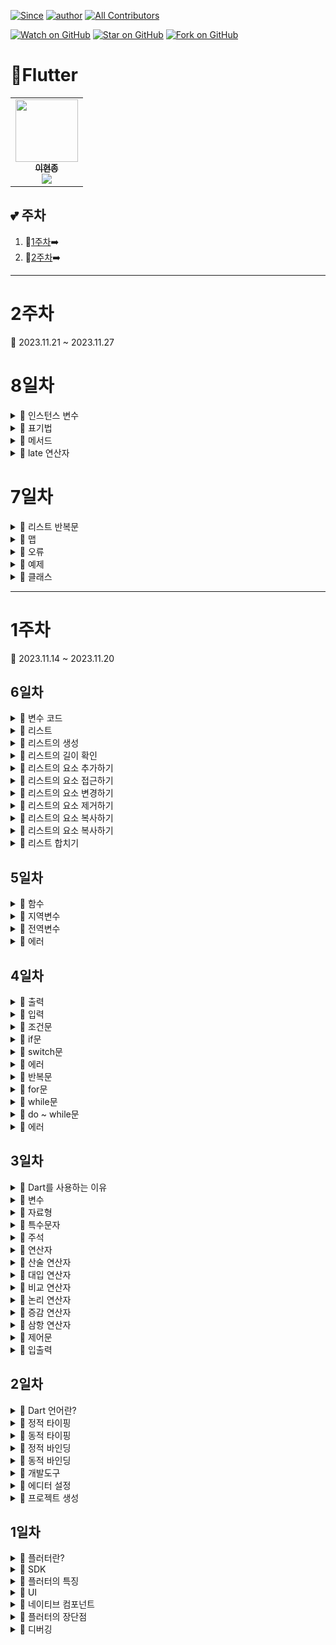 [![Since](https://img.shields.io/badge/since-2023.11.13-333333.svg?style=flat-square)](https://github.com/Brem0827/23-Flutter)
[![author](https://img.shields.io/badge/author-Brem0827-0066FF.svg?style=flat-square)](https://github.com/Brem0827/23-Flutter)
[![All Contributors](https://img.shields.io/badge/all_contributors-2-orange.svg?style=flat-square)](#23-Flutter)

[![Watch on GitHub](https://img.shields.io/github/watchers/Brem0827/23-Flutter.svg?style=social)](https://github.com/Brem0827/23-Flutter/watchers)
[![Star on GitHub](https://img.shields.io/github/stars/Brem0827/23-Flutter.svg?style=social)](https://github.com/Brem0827/23-Flutter/stargazers)
[![Fork on GitHub](https://img.shields.io/github/forks/Brem0827/23-Flutter.svg?style=social)](https://github.com/Brem0827/23-Flutter/network/members)

# 🏃Flutter

<table align="center">
    <tr>
        <td align="center">
	    <a href="https://github.com/Brem0827">
	    	<img src="https://avatars.githubusercontent.com/u/62270266?v=4?s=100" width="100px;" alt=""/>
				<br/>
					<sub>
					<b>이현종</b>
				<br/>
	    	<img src="https://us-central1-progress-markdown.cloudfunctions.net/progress/100"/>
	        </sub>
	    </a>
	</td>
    </tr>
</table>

💕 주차
---

1. 💭[1주차](#1주차)➡️
1. 💭[2주차](#2주차)➡️

---
# 2주차

🔋 2023.11.21 ~ 2023.11.27

# 8일차

<details><summary>💬 인스턴스 변수 </summary>

- 인스턴스 변수는 클래스의 멤버변수로써, 클래스의 각 인스턴스마다 개별적인 값을 가지는 변수입니다.

- 각각의 객체가 서로 다른 값을 가질수 있으며, 해당 클래스의 모든 메서드에서 사용할 수 있습니다.

- 클래스의 내부에서 선언되며, 주로 객체의 상태를 나타내는 속성을 저장합니다.

- 객체가 생성되면 인스턴스 변수는 해당 객체에 할당되고, 객체의 수명 동안 유지됩니다.

## 접근 제어자

- 인스턴스 변수에 대한 접근 권한을 설정합니다.

- 일반적으로 public, protected, private 또는 기본 접근 제어자를 사용합니다.

- 이를 통하여 변수의 가시성과 접근 범위를 조절할 수 있습니다.

## 데이터 타입

- 인스턴스 변수의 데이터 타입을 지정합니다.

- 변수가 저장할 수 있는 값의 유형을 나타냅니다.

## 변수명

- 인스턴스 변수의 이름을 지정합니다.

- 관례상 소문자로 시작하고, 카멜 표기법을 따릅니다.

</details>

<details><summary>💬 표기법 </summary>

- 프로그래밍에서 변수, 상수, 클래스 등의 이름을 작성하는데 사용되는 규칙이나 패턴을 의미합니다.

- 표기법은 코드의 가독성과 일관성을 유지하며, 개발자들 사이에서의 코드 이해와 협업을 용이하게 합니다.

## 카멜 표기법

- 카멜 표기법은 각 단어의 첫 글자를 대문자로 작성하고, 단어들을 연결할 때 첫 번째 단어는 소문자로 작성합니다.

## 파스칼 표기법

- 각 단어의 첫 글자를 대문자로 작성하고, 단어들을 연결할 때 모든 단어의 첫 글자를 대문자로 작성합니다.

## 스네이크 표기법 

- 단어들을 모두 소문자로 작성하고, 단어들을 밑줄로 연결합니다.

## 케밥 표기법

- 단어들을 모두 소문자로 작성하고, 단어들을 하이픈으로 연결합니다.

```dart

class Car {
	String bread;
	int price;
}

```

- 인스턴스 변수는 객체마다 독립적인 값을 가질 수 없습니다.

- 인스턴스 변수는 클래스의 모든 메서드에서 사용할 수 있습니다.

- 인스턴스 변수는 객체 생성시에 메모리에 할당되며, 객체의 수명 동안 유지됩니다.

- 인스턴스 변수는 객체의 상태를 나타내고 객체 간에 데이터를 공유할 수 있습니다.

</details>

<details><summary>💬 메서드 </summary>

- 객체의 행동을 나타내는 함수입니다.

- 클래스의 객체에 의해 호출되어 실행됩니다.

- 클래스는 메서드를 사용하여 특정 동작을 정의하고, 해당 동작을 여러 번 호출할 수 있습니다.

- 메서드는 클래스의 기능과 동작을 구현하는데 사용됩니다.

- 메서드는 클래스의 내부에서 작성되며, 다른 함수와 마찬가지로 이름, 매개변수, 반환 값 등을 가질수 있습니다.

- 객체가 가지고 있는 데이터를 변경하거나, 객체의 상태를 변경하는 등의 작업을 수행 할 수 있습니다.

- 메서드는 객체지향 프로그래밍에서 매우 중요한 개념 중 하나이며, 객체가 가지는 동작을 구현할 수 있도록 합니다.

- 메서드는 클래스 외부에서 호출됩니다. 이를 위해서 메서드는 클래스의 인스턴스를 통해 호출됩니다.

- 메서드는 다른 메서드를 호출할 수도 있습니다. 이를 통하여 복잡한 작업을 수행하는 메서드를 구현할 수 있습니다.

- 메서드는 인스턴스 변수를 조작할 수 있습니다.

```dart

class Calculator{
	int add(int a, int b) {
		return a + b;
	}

	void printMessage(String message) {
		print(message);
	}
}

void main() {
	Calculator calculator = Calculator();
	int result = calculator.add(5, 3);
	print('결과: $result');
	calculator.printMessage('메서드 예제입니다.');
}

```

</details>

<details><summary>💬 late 연산자 </summary>

- late 연산자는 Dart 언어에서 변수를 선언할 때 사용되며, 변수의 초기화를 나중으로 미루고자 할 때 사용됩니다.

- 변수를 선언할 때 반드시 초기 값을 할당하지 않아도 되고, 변수를 사용하기 전에 초기화 할 수 있습니다.

</details>

# 7일차

<details><summary>💬 리스트 반복문 </summary>

- Dart에서는 다양한 반복문을 활용하여 리스트의 요소를 순회하고 처리할 수 있습니다.

- 주 반복문으로는 for-in 루프와 forEach() 메서드가 있습니다.

## 1차원 리스트 반복문

* for-in 루프

```dart

List<String> fruits = ['apple','banana','cherry'];

for(String fruit in fruits) {
	print(fruit);
}

```

* forEach()

```dart

List<String> fruits = ['apple','banana','cherry'];

fruits.forEach((fruits) {
	print(fruit);
});

```

## 2차원 리스트

- 2차원 리스트는 리스트 안에 또 다른 리스트를 요소로 갖는 리스트입니다.

- 각각의 내부 리스트는 행 이라고 생각할 수 있고, 전체 리스트는 행들을 모아놓은 표나 행렬 형태로 이해할 수 있습니다.

- 행과 열의 개념을 가진 데이터를 표현하고 처리할 수 있습니다.

```dart

List<List<int>> twoDimensionalList = [
	[1,2,3],
	[4,5,6]
];

```

## 다차원 리스트

- 2차원 이상의 차원을 가지는 리스트를 말합니다.

- 2차원 리스트는 행과 열로 이루어져 있지만, 다차원 리스트는 그 이상의 차원을 가질 수 있습니다.

- 다차원 리스트는 각 차원마다 해당하는 인덱스를 사용하여 요소에 접근할 수 있습니다.

</details>

<details><summary>💬 맵 </summary>

- Dart에서 맵은 키-값 쌍으로 이루어진 컬렉션 데이터 타입입니다.

- 각 키는 고유한 값으로 설정되어 있으며, 키와 연결된 값을 얻거나 설정할 수 있습니다.

```dart

Map<String, int> map1 = {'apple':1, 'banana':2, 'orange':3 };
Map<String, int> map2 = {};
Map<String, int> map3 = new Map();

```

```dart

var fruits = {'apple': {'color' : 'red', 'piece' : 1000}, 'banana' : {'color' : 'yellow', 'piece' : 500} };
print(fruits['apple', 'color']);
print(fruits['banana', 'price']);

```

</details>

<details><summary>💬 오류 </summary>

- 변수 미선언 에러 : 코드에서 salesRecords와 inventory 리스트가 초기화 되기 전에 사용되는 경우 변수 미선언 오류가 발생할 수 있습니다.

- 타입 불일치 에러 : selfFruit 함수와 매개변수 quantity는 정수타입으로 선언되었지만, 문자열이나 다른 타입의 값이 전달될 경우 타입 불일치 오류가 발생할 수 있습니다.

- null 안전성 에러 : 코드에서 salesRecords 리스트를 초기화 할 떄 빈 리스트로 선언하였기 때문에 null 체크를 하지 않아도 됩니다.

- checkinventory 함수에서 inventory 리스트가 null인지 확인 하지 않고 사용할 경우 null 참조 오류가 발생할 수도 있습니다.

- 인덱스 범위 초과 에러 : checkinventory 함수에서 inventory 리스트의 인덱스 범위를 초과하여 접근하는 경우 인덱스 범위 초과 오류가 발생합니다.

</details>

<details><summary>💬 예제 </summary>

- 조건문

```dart

int A = 10;
int B = 20;
int C = 30;

if ( A < B && A < C ) {
	print('A가 가장 작다.');
} else {
	print('A가 가장 작지 않다.');
}

if ( A < B ) {
	if(A < C) {
	print('A가 가장 작다.');
  }
	print('A가 가장 작지 않다.');
}

if ( A >= B ) {
	print('A가 B보다 크거나 같다.');
} else if ( A >= C ) {
	print('A가 C보다 크거나 같다.');
} else {
	print('A가 가장 작다.');
}

```

- 반복문

```dart

for( int i = 1 ; i <= 5 ; i++ ) {
	for( int j = 1 ; j <= i ; j++ ) {
		stdout.write('*');
	} 
	stdout.write(' ');
}

for( int i = 1 ; i <= 5 ; i++ ) {
	for( int j = 1 ; j <= i ; j++ ) {
		stdout.write('');
	} 
	for( int k = 1 ; k <= i ; j++ ) {
		stdout.write('*');
	} 
	stdout.write(' ');
}

for( int i = 5 ; i >= 1 ; i-- ) {
	for( int j = 1 ; j <= i ; j++ ) {
		stdout.write('*');
	} 
	stdout.write(' ');
}

for( int i = 5 ; i >= 1 ; i-- ) {
	for( int j = 5 ; j > 1 ; j-- ) {
		stdout.write('');
	} 
	for( int k = 1 ; k <= i ; j++ ) {
		stdout.write('*');
	} 
	stdout.write(' ');
}

for( int i = 1 ; i <= 9 ; i++ ) {
	if( i <= 5 ) {
		for( int j = 5 ; j > i ; j-- ) {
			stdout.write(' ');
		}
		for( int k = 1 ; k <= 2 * i ; k++ ) {
			stdout.write('*');
		}
		stdout.write('\n');
	} else {
		for( int j = 1 ; j <= i - 5 ; j++ ) {
			stdout.write(' ');
		}
		for( int k = 1 ; k <= 20 - 2 * i ; k++ ) {
			stdout.write('*');
		}
		stdout.write('\n');
	}
}

```

- switch 문

```dart

String sports = 'soccer';

switch (sports) {
	case 'soccer' :
		print('축구입니다.');
		break;
	case 'basketball' :
		print('농구입니다.');
		break;
	case 'baseball' :
		print('야구입니다.');
		break;
	case 'tennis' :
		print('테니스입니다.');
		break;
	default :
		print('기타 스포츠입니다.');
		break;
}

```

- 리스트

```dart

void main() {
	List<int> numbers = [10, 20, 30, 40, 50];
	int target = 30;
	bool found = false;
	int index;

	for ( int i = 0 ; i < numbers.length ; i++ ) {
		if ( numbers[i] == target ) {
			found = true;
			index = i;
			break;
		}
	}

	if(found) {
		print('원하는 값 $target은 리스트에 있습니다. 인덱스 : $index');
	} else {
		print('원하는 값 $target은 리스트에 없습니다.');
	}
}

```

</details>

<details><summary>💬 클래스 </summary>

- 클래스와 객체는 객체 지향 프로그래밍에서 핵심 개념 중 하나입니다.

- Dart에서 클래스는 객체를 만들기 위한 설계도 역할을 합니다.

- 객체는 클래스를 바탕으로 만들어진 것 입니다.

- 클래스는 속성과 메서드로 구성됩니다.

- 속성을 클래스의 상태를 나타내고, 메서드는 클래스가 수행할 수 있는 동작을 정의합니다.

- 클래스 선언은 class 키워드로 시작하며, 클래스명을 지정합니다.

- 중괄호 내에는 클래스의 속성, 생성자, 메서드 등을 선언합니다.

- 클래스 속성에는 대개 해당 클래스가 가지는 데이터를 저장하기 위한 변수들이 선언됩니다.

- 생성자는 객체를 초기화 하기 위해 사용되며, 클래스의 인스턴스를 만들기 위해 호출됩니다.

- 메서드는 클래스 안에서 정의된 함수로, 클래스가 가지는 동작을 수행 합니다.

```dart

class Person {
	String name = "kim";
	int age = 20;


	Person(String name, int age) {
		this.name = name;
		this.age = age;
	}

	void sayHello() {
		print("Hello, my name is $name and I'm $age years old");
	}
}

void main() {
	Person person = new Person("John", 18);
	person.sayHello();
}

```

</details>



---
# 1주차

🔋 2023.11.14 ~ 2023.11.20

## 6일차

<details><summary>💬 변수 코드 </summary>

```dart

import 'dart:io';

int selectedTable = 0;

void printMultiplicationTable(int start, int value) {
	for( var i = start ; i <= selectedTable ; i += value) {
		print('=== $i 단 ===');
		for( var j = 1 ; j <= 9 ; j++ ) {
			var result = i * j;
			print('$i x $j = $result');
		}
		print('----------------------');
	}
}

void printOptions() {
	print('1. 홀수단 출력');
	print('2. 짝수단 출력');
	print('3. 입력한 단까지 출력');
	print('4. 종료');
	print('원하는 작업 번호를 입력 하세요 : ');
}

void handleUserInput(int input) {
	if(input == 1) {
		selectedTable = 9;
		printMultiplicationTable(3,2);
	} else if(input == 2) {
		selectedTable = 8;
		printMultiplicationTable(2,2);
	}
	else if(input == 3) {
		print('출력할 단을 입력하세요 : ');
		selectedTable = int.parse(stdin.readLineSync()!);
		printMultiplicationTable(2,1);
	} else if(input == 4) {
		print('프로그램을 종료합니다.');
		exit(0);
	} else {
		print('잘못된 입력입니다. 다시 입력해 주세요');
	}
}

void main() {
	while(true) {
		printOptions();
		var input = int.parse(stdin.readLineSync()!);
		handleUserInput(input);
		print(' ');
	}
}

```

</details>

<details><summary>💬 리스트 </summary>

- Dart에서 가장 일반적으로 사용되는 데이터 구조 중 하나이자, 여러 개의 항목을 순서대로 저장하는 컬렉션입니다.

- 각 항목은 인덱스를 통해 접근할 수 있습니다.

- 동적으로 크기가 조정될 수 있으며, 같은 리스트에 서로 다른 데이터 유형의 항목을 포함할 수 있습니다.

</details>

<details><summary>💬 리스트의 생성 </summary>

- 리스트는 대괄호를 사용하여 생성하며, 각 항목은 쉼표로 구분합니다.

- 리스트의 각 항목은 값을 나타내며, 인덱스를 통해 개별 항목에 접근할 수 있습니다.

```dart

List<int> numbers = [1,2,3,4,5];
List<String> fruits = ['apple','banana','orange'];
List<dynamic> mixed = [1,'two',true];

```

</details>

<details><summary>💬 리스트의 길이 확인 </summary>

```dart

List<int> numbers = [1,2,3,4,5];
int length = numbers.length;
print(length);

```

</details>

<details><summary>💬 리스트의 요소 추가하기 </summary>

```dart

List<int> numbers = [1,2,3,4,5];
numbers.add(6);
numbers.add(7);

print(numbers);

```

</details>

<details><summary>💬 리스트의 요소 접근하기 </summary>

- Dart에서 리스트의 요소에 접근하는 방법은 인덱스를 사용하는 것 입니다.

- 리스트의 각 요소는 0 부터 시작하는 인덱스를 가지고 있으며, 해당 인덱스를 사용하여 요소에 접근할 수 있습니다.

```dart

List<int> numbers = [1,2,3,4,5];

int firstNumber = numbers[0];
print(firstNumber);

int thirdNumber = numbers[2];
print(thirdNumber);

```

</details>

<details><summary>💬 리스트의 요소 변경하기 </summary>

- Dart에서 리스트의 특정 위치에 있는 요소를 수정하려면 인덱스를 사용하여 접근하고 값을 할당하면 됩니다.

```dart

List<int> numbers = [1,2,3,4,5];

numbers[1] = 8;
print(numbers);

```

</details>

<details><summary>💬 리스트의 요소 제거하기 </summary>

- Dart에서 리스트의 특정 위치에 있는 요소를 제거하려면 remove() 메서드나 removeAt() 메서드를 사용할 수 있습니다.

```dart

List<int> numbers = [1,2,3,4,5];

numbers.remove(1);
numbers.removeAt(2);
print(numbers);

```

</details>

<details><summary>💬 리스트의 요소 복사하기 </summary>

- Dart에서 리스트를 복사하려면 List.from() 생성자를 사용하거나 toList() 메서드를 사용할 수 있습니다.

```dart

List<int> numbers = [1,2,3,4,5];
List<int> copiedNumbers = List.from(numbers);

List<int> numbers = [1,2,3,4,5];
List<int> copiedNumbers2 = List.toList();

```

</details>

<details><summary>💬 리스트의 요소 복사하기 </summary>

- Dart에서 리스트를 복사하려면 List.from() 생성자를 사용하거나 toList() 메서드를 사용할 수 있습니다.

```dart

List<int> numbers = [1,2,3,4,5];
List<int> copiedNumbers = List.from(numbers);

List<int> numbers = [1,2,3,4,5];
List<int> copiedNumbers2 = List.toList();

```

</details>

<details><summary>💬 리스트 합치기 </summary>

- Dart에서 리스트를 합치려면 + 연산자를 사용하거나 addAll() 메서드를 사용할 수 있습니다.

```dart

List<int> numbers = [1,2,3,4,5];
List<int> numbers2 = [6,7,8,9,10];
List<int> combinednumber = numbers + numbers2;

```

</details>

## 5일차 

<details><summary>💬 함수 </summary>

- 입력 값을 받아서 출력 값을 내놓는 일련의 과정을 수행하는 코드 블록을 말합니다.

- 특정한 기능을 수행하는 코드를 함수로 묶어서 필요할 때 마다 호출해서 사용할 수 있습니다.

- 코드의 재 사용성을 높여주고, 코드의 가독성과 유지보수성을 높여줍니다.

</details>

<details><summary>💬 지역변수 </summary>

- 함수나 코드 블록 내에서 선언된 변수로, 해당 함수나 코드 블록 내에서만 사용 가능 합니다.

- 다른 함수나 코드 블록에서는 사용할 수 없습니다.

- 이러한 특징을 변수의 유효범위라고도 합니다.

- 함수나 코드 블록이 종료되면 해당 변수는 소멸되며, 재 사용이 불가능합니다.

- 주로 함수 내에서 사용되며, 함수 내부에서 임시적으로 값을 저장하거나, 특정한 연산을 수행할 때 사용됩니다.

</details>

<details><summary>💬 전역변수 </summary>

- 프로그램 전체에서 접근 가능한 변수로서, 어느곳에서나 값을 읽거나 쓸수있다는 특징을 지니고있습니다.

- 프로그램 내에서 공유되어 사용되며, 프로그램이 종료될 때까지 유지됩니다.

- 함수 외부에서 선언되며, 함수 내부에서는 함수 인자를 포함하여 어떤 곳에서든지 참조할 수있습니다.

- 함수 내부에서 값을 변경하더라도 함수 호출이 종료된 후에도 그 값을 유지합니다.

</details>

<details><summary>💬 에러 </summary>

- 함수 호출 에러 : 존재하지 않는 함수를 호출하거나 함수의 이름을 잘못 입력하는 경우 함수 호출 오류가 발생할 수 있습니다. 함수 이름을 정확하게 입력하고, 호출하는 곳에서 함수의 인자와 반환값을 올바르게 처리해야 합니다.

- 무한 루프 에러 : 반복문이나 재귀 함수에서 탈출 조건을 정확하게 설정하지 않아 무한히 반복되는 루프가 발생할 수 있습니다. 이 경우 프로그램이 정지하지 않고 지속적으로 실행되므로 주의해야 합니다.

</details>

## 4일차 

<details><summary>💬 출력 </summary>

- Dart에서 표준 출력을 하기 위해서는 dart:io 라이브러리의 stdout 객체를 사용합니다.

- stdout.write()메서드를 사용하면 문자열을 출력할 수 있습니다. 

```dart

	stdout.write('Hello, world!');

```

</details>

<details><summary>💬 입력 </summary>

- Dart에서 표준 입력을 받기 위해서는 dart:io 라이브러리의 stdin 객체를 사용합니다.

- stdin.readLineSync() 메서드를 사용하면 사용자로부터 한 줄을 입력 받을수 있습니다.

```dart

	String name = stdin.readLineSync();

```

</details>

<details><summary>💬 조건문 </summary>

- 프로그램의 흐름을 제어하는 데 사용되는 구문입니다.

- 주어진 조건이 참일 경우에만 특정 코드 블록을 실행시키거나, 거짓일 경우에 다른 코드 블록을 실행시키는 등의 제어가 가능합니다.

</details>

<details><summary>💬 if문 </summary>

- 주어진 조건이 참인 경우에만 특정 코드 블록을 실행시키는 구문입니다.

```dart

if (조건식){
	// 조건식이 참일 때 실행할 코드
}

```

</details>

<details><summary>💬 switch문 </summary>

- 조건에 따라 다른 동작을 수행하는 제어문 입니다.

- 일반적으로 switch 문은 특정 변수의 값을 비교하고, 해당 값과 일치하는 경우에 해당하는 코드 블록을 실행합니다.

```dart

switch(변수) {
	case 값1 :
		// 값1과 일치하는 경우 실행할 코드
	break;
	case 값2 :
		// 값2와 일치하는 경우 실행할 코드
	break;
	case 값3 :
		// 값3과 일치하는 경우 실행할 코드
	break;
	default :
		// 모든 case에 해당하지 않는 경우 실행할 코드
	break;
}

```

</details>

<details><summary>💬 에러 </summary>

- 변수 초기화 에러 : selectedTable 변수가 초기화되지 않은 상태에서 사용되는 경우 변수 초기화 오류가 발생할 수 있습니다. selectedTable 변수는 초깃값을 설정 해야합니다.

- 반복문 조건 에러 : 반복문의 조건식을 잘못 작성하는 경우 반복문 조건 오류가 발생할 수 있습니다.

- 출력 형식 에러 : 출력문을 잘못 작성하거나, 변수나 문자열의 형식을 정확하게 지정하지 않는 경우 출력 형식 오류가 발생할 수 있습니다.

- 논리 에러 : 코드의 논리적인 흐름을 잘못 구성하는 경우 논리 에러가 발생할 수 있습니다.

- 기타적인 문법 에러 : 중괄호의 누락, 괄호의 불균형, 오타, 세미콜론의 누락 등과 같은 기본적인 문법 오류가 발생할 수 있습니다.

</details>

<details><summary>💬 반복문 </summary>

- 동일한 작업을 여러번 수행해야 할 때 사용되는 제어문 입니다.

- 일반적으로는 반복문은 조건식과 실행 블록으로 구성되며, 조건식이 참인 동안 실행 블록을 반복해서 실행합니다.

</details>

<details><summary>💬 for문 </summary>

- 지정된 횟수만큼 반복하는데 주로 사용됩니다.

```dart

for(초기화 ; 조건식 ; 증감식) {
	// 반복해서 실행할 코드
}

```

</details>

<details><summary>💬 while문 </summary>

- 조건식이 참인 동안 반복하는 데 주로 사용됩니다.

- 조건식이 거짓이면 반복문을 실행하지

```dart

while(조건식) {
	// 반복해서 실행할 코드
}

```

</details>

<details><summary>💬 do ~ while문 </summary>

- while문과 유사하지만, 반복문의 실행 블록을 먼저 실행한 다음에 조건식을 평가합니다.

- do~while문은 조건식이 거짓이더라도 실행 블록을 적어도 한 번은 실행 합니다.

```dart

do {
	// 반복해서 실행할 코드
}while(조건식);

```

</details>

<details><summary>💬 에러 </summary>

- 구문 오류 : 코드에서 세미콜론을 잘못 사용하거나 누락하는 경우, 구문 오류가 발생합니다.

- 세미콜론은 문장의 끝을 나타내는 구문 기호로 사용되며, 각 문장은 세미콜론으로 종료되어야 합니다.

- 변수 선언 오류 : 코드에서 변수에 잘못된 데이터 타입을 할당하거나 서로 다른 데이터 타입 간의 연산을 시도하는 경우 타입 불일치 오류가 발생

- 사용자 입력 에러 : 사용자가 숫자 대신 문자열을 입력하는 경우 int.tryParse()함수는 null을 반환하므로 number 변수는 null이 됩니다.

- 런타임 에러 : 입력된 문자열이 정수로 파싱될 수 없는 경우 int.tryParse()는 null을 반환합니다.

- 코드에서 null일 경우 -1을 할당했기 때문에 이 경우 에러는 발생하지 않습니다.

</details>

## 3일차

<details><summary>💬 Dart를 사용하는 이유 </summary>

- 클라이언트 측과 서버 측에서 모두 사용할 수 있기 때문에 플랫폼 간 개발이 가능합니다.

- 이러한 특징은 다양한 종류의 애플리케이션을 개발할 수 있는 기반이 됩니다.

- 주요 IDE와 텍스트 에디터에서 지원되며, 그중에서도 VSCode를 사용하면 편리하게 사용할 수 있습니다.

- Dart는 쉽게 배울수 있는 문법을 제공하며, 개발 생산성을 향상시키는 다양한 기능도 제공합니다.

- Dart 언어는 높은 생산성과 안정성을 제공합니다.

- 빠른 실행속도와 개발자 친화적인 기능을 모두 갖추고 있습니다.

- 자바스크립트를 대체할 수 있는 언어로 각광받고 있습니다.

</details>

<details><summary>💬 변수 </summary>

- 컴퓨터가 데이터를 사용하기 위해서 특정 값을 저장해두기위한 공간을 변수라고 합니다.

- 변수는 값을 저장하는 메모리 공간을 말합니다.

</details>

<details><summary>💬 자료형 </summary>

- 숫자형 데이터 타입 : int(정수형), double(실수형)

- 문자형 데이터 타입 : String

</details>

<details><summary>💬 특수문자 </summary>

- "\n" : 문자열 안에서 이 특수문자를 사용하면 새로운 줄로 이동하여 텍스트를 출력합니다.

- "\f" : 문자열 안에서 이 특수문자를 사용하면 수평 탭 간격만큼 공간을 띄웁니다.

- "\\" : 문자열 안에서 역슬래시 자체를 출력하고자 할 때 사용합니다.

- "$" : 문자열 안에서 이 특수문자를 사용하면 변수를 참조하여 변수의 값을 문자열에 포함시킬 수 있습니다.

- "\" : 문자열 안에서 따옴표를 포함하고자 할 때, 반드시 역슬래시 앞에 붙여주어야 합니다.

- 불리언 데이터 타입 : true, false 값으로 가지며, 초기 컴퓨터에서 이진법으로 연산을 하던 것이 현재에 이르러 불리언 타입으로 발전하여 다양하게 사용되고 있습니다.

- 'var' : 컴파일러가 변수의 타입을 추론하여 자동으로 할당 합니다.

</details>

<details><summary>💬 주석 </summary>

- 라인주석 : 라인주석은 `//` 기호를 사용하여 작성되며, 해당 라인에 대한 주석을 표시합니다.

- 주로 코드의 일부를 설명하거나 임시적으로코드를 비활성화하는 용도로 사용됩니다.

- 블록주석 : 블록주석은 `/* */`사이에 작성되며, 여러 줄에 걸친 주석을 표시하는 데 사용됩니다.

- 코드나 함수, 클래스 등에 대한 상세한 설명이나 문서화를 작성하는데 사용됩니다.

</details>

<details><summary>💬 연산자 </summary>

- 연산자는 하나 이상의 값을 가지고 연산을 수행하는 기호나 단어로, 프로그래밍에서 데이터를 처리하거나 비교할 때 사용되며 매우 중요한 역할을 합니다.

</details>

<details><summary>💬 산술 연산자 </summary>

- 숫자형 데이터의 덧셈, 뺄셈, 곱셈, 나눗셈 등 수학적 연산을 수행합니다.

- 덧셈은 + 연산자, 뺄셈은 - 연산자, 곱셈은 * 연산자, 나눗셈은 / 연산자를 사용합니다.

- 나머지는 % 연산자를 사용하여 반환할 수 있습니다.

</details>

<details><summary>💬 대입 연산자 </summary>

- 값을 변수에 할당하는 연산을 수행합니다.

- 연산자가 일반적으로 사용되며, 값을 할당하려는 변수 왼쪽에 위치하고 할당하려는 값을 오른쪽에 위치합니다.

</details>

<details><summary>💬 비교 연산자 </summary>

- 두 개의 값을 비교하고, 두 값이 서로 같은지 큰지 등의 결과를 반환

- 비교 연산자에서 반환되는 값을 데이터 타입에서 배웠던 불리언 타입이라고 할 수 있습니다.

- 동등 비교 연산자(==) : 두 개의 값이 서로 같은지를 비교합니다. 만일 같을경우 true를 반환하고, 다르면 false를 반환합니다.

- 부등 비교 연산자(!=) : 두 개의 값이 서로 다른지를 비교합니다. 만일 다르면 true를 반환하고, 같으면 false를 반환합니다.

- 대소 비교 연산자(<, >, <=, >=) : 두 개의 값을 대소 비교합니다. 작은지, 큰지, 작거나 같은지, 크거나 같은지를 비교하여 결과를 반환합니다.

</details>

<details><summary>💬 논리 연산자 </summary>

- &&(논리 곱) : 양쪽 피연산자가 모두 참일 경우에만 참을 반환합니다.

- ||(논리 합) : 양쪽 피연산자 중 하나 이상이 참일 경우 참을 반환합니다.

- !(논리 부정) : 피연산자가 참이면 거짓을, 거짓이면 참을 반환합니다.

</details>

<details><summary>💬 증감 연산자 </summary>

- 증감 연산자는 변수의 값을 증가시키거나 감소시킬 때 사용합니다.

- 변수를 하나씩 증가시키거나 감소시키는 경우에는 +=1, -=1 대신 ++, --을 사용하는 것이 더 간편하고 가독성이 좋습니다.

- 전위 증가, 감소 연산자는 코드를 실행하기 전에 값을 미리 증가, 감소시키고 코드를 실행합니다.

- 후위 증가, 감소 연산자는 코드를 실행하고 난 뒤에 값을 증가, 감소 시킵니다.

</details>

<details><summary>💬 삼항 연산자 </summary>

- 조건식에 따라서 다른 값을 반환하는 연산자입니다.

- `(조건식) ? 값1 : 값2`

- 조건식은 참 또는 거짓 값을 가지는 표현식이며, 값1은 조건식이 참일 경우 반환할 값이고, 값2는 조건식이 거짓일 경우 반환할 값입니다.

</details>

<details><summary>💬 제어문 </summary>

- 프로그램에서 실행 흐름을 제어하는 구문입니다.

- 주어진 조건에 따라서 다른 코드 블록을 실행하거나 실행을 중지하고 다른 코드로 이동 할 수 있도록 합니다.

- 조건문은 주어진 조건식의 참, 거짓 여부에 따라서 실행할 코드 블럭을 선택합니다.

- 제어문은 프로그램의 실행 흐름을 명확하게 제어할 수 있기 때문에, 프로그래밍에서 매우 중요한 역할을 합니다.

</details>

<details><summary>💬 입출력 </summary>

- 입력은 프로그램이 외부에서 데이터를 받아들이는 것 입니다.

- 출력은 프로그램이 처리한 결과를 외부로 보내는 것을 말합니다.

</details>

## 2일차

<details><summary>💬 Dart 언어란? </summary>

- Dart 언어는 구글이 개발한 객체 지향 프로그래밍 언어입니다.

- 자바스크립트와 같은 앱 프론트엔드 개발에서 사용되는 것이 일반적이지만, 서버 사이드 개발에서도 사용할 수 있습니다.

- Dart는 안정성, 확장성, 성능, 코드 가독성, 개발 생산성 등 다양한 측면에서 우수한 기능을 제공합니다.

- Dart는 C, C++, Java, JavaScript, Python 등 다양한 프로그래밍 언어에서 영감을 받아 탄생했습니다.

- 정적 타이핑과 동적 타이핑 모두 가능하며, 컴파일러를 통해 빠른 실행 속도를 제공합니다.

</details>

<details><summary>💬 정적 타이핑 </summary>

- 변수와 식의 타입을 컴파일 시점에 결정하고, 타입이 고정되어 있는 언어입니다.

- 프로그래머가 변수를 선언할 때 변수의 타입을 명시하거나, 컴파일러가 변수의 타입을 추론하여 결정합니다.

- 변수의 타입이 한번 결정되면 실행 중에 타입이 변경되지 않습니다.

- 컴파일러가 타입 체크를 수행하여 타입 관련 오류를 사전에 찾아내고, 코드의 안정성과 예측 가능성을 높일 수 있습니다.

</details>

<details><summary>💬 동적 타이핑 </summary>

- 실행 이전에 값이 확정되면 정적 바인딩이라고 합니다.

- 컴파일 타임에 호출될 함수가 결정되는 것으로, 함수는 기본적으로 정적 바인딩됩니다.

- 컴파일러는 선언되어있는 자료형을 보고 바인딩을 하기 때문에 실제로 가리키는 객체가 무엇이든 포인터의 자료형을 기반으로 호출의대상을 결정합니다.

- 빌드 중에 이루어집니다.  

</details>

<details><summary>💬 정적 바인딩 </summary>

- 실행 이후에 값이 확정되면 동적 바인딩이라고 합니다.

- 런타임에 호출될 함수가 결정되는 것으로, virtual 키워드를 통해 동적 바인딩하는 함수를 가상 함수라고 합니다.

- 함수가 가상 함수로 선언이 되면, 포인터 변수가 실제로 가리키는 객체에 따라 호출의 대상이 결정됩니다.

</details>

<details><summary>💬 동적 바인딩 </summary>

- 실행 이후에 값이 확정되면 동적 바인딩이라고 합니다.

- 런타임에 호출될 함수가 결정되는 것으로, virtual 키워드를 통해 동적 바인딩하는 함수를 가상 함수라고 합니다.

- 함수가 가상 함수로 선언이 되면, 포인터 변수가 실제로 가리키는 객체에 따라 호출의 대상이 결정됩니다.

</details>

<details><summary>💬 개발도구 </summary>

- 개발도구란 앱을 개발하는 데 사용되는 모든 소프트웨어를 말합니다.

- 앱 개발에 필요한 여러 개발 도구는 다음과 같습니다.

* 통합 개발 환경(IDE) : 코드 작성, 디버깅, 프로젝트 관리 등 개발 전반적인 작업을 수행하는 도구

* 코드 에디터 : 코드 작성을 위한 간단한 텍스트 에디터

* 시뮬레이터 또는 에뮬레이터 : 앱을 실행하고 테스트 할 수 있는 가상 환경

* 개발자 도구 : 앱의 성능을 분석하고 디버깅 할 수 있는 도구

</details>

<details><summary>💬 에디터 설정 </summary>

- 설치한 개발 도구를 플러터 개발에 적합하게 설정 해야 합니다.

- 이 설정에는 플러터 및 Dart 플러그인 설치, 에디터 확장기능 설치, SDK 경로 설정 등이 포함될 수 있습니다.

- 이를 통해 개발 도구가 플러터 애플리케이션 개발을 지원하고 필요한 도구와 기능을 제공할 수 있게 됩니다.

</details>

<details><summary>💬 프로젝트 생성 </summary>

- 플러터 개발을 시작하려면 새로운 플러터 프로젝트를 생성해야 합니다.

- 프로젝트 생성은 명령행 도구인 Flutter CLI를 사용하거나 개발 도구의 GUI를 통해 수행할 수 있습니다.

- 프로젝트 생성시에는 프로젝트 이름, 패키지 이름, 플랫폼 설정 등의 정보를 입력하고, 프로젝트 디렉토리가 생성되며 초기 플러터 코드와 구조가 구성됩니다.

</details>

## 1일차

<details><summary>💬 플러터란? </summary>

- 플러터(Flutter)는 구글에서 개발한 모바일앱 SDK로, 안드로이드와 iOS 모두에서 작동하는 하이브리드 앱 개발 도구 입니다.

- 플러터는 Dart 언어를 사용하여 개발됩니다.

- 플러터는 위젯을 기반으로 UI를 구성하는데, 위젯은 특정 플랫폼에 종속되지 않기 때문에 안드로이드와 iOS 모두에서 같은 디자인을 사용할 수 있습니다.

- 높은 생산성과 일관된 UI를 가진 것이 특징 입니다.

</details>

<details><summary>💬 SDK </summary>

- Software Development Kit의 약자로 안드로이드 앱을 개발하기 위한 도구 모음입니다.

</details>

<details><summary>💬 플러터의 특징 </summary>

* 크로스 플랫폼 개발 - 플러터는 하나의 코드베이스로 iOS와 Android 모두에서 동작하는 앱을 개발 할 수 있습니다.

* UI - 플러터는 Material Design과 Cupertino Design을 지원하며, 이를 이용하여 편리하게 보기 좋은 UI를 구현할 수 있습니다.

* 생산성 - 플러터는 Hot Reload 기능을 지원하여 코드를 수정할 때마다 앱을 즉시 새로 고침하여 수정 결과를 확인할 수 있습니다. 이로 인해 개발 생산성이 높아집니다.

* 성능 - 플러터는 모바일 앱의 성능을 최적화 하기 위해 C/C++ 엔진인 Skia를 사용합니다. 또한, 네이티브 컴포넌트에 접근하여 더욱 빠른 성능을 제공합니다.

* 위젯 - 플러터는 다양한 위젯을 제공하며, 이를 조합하여 여러 디자인을 구현할 수 있습니다.

* 상태 관리 - 플러터는 상태 관리를 위해 Provider, BLoC 등의 패턴을 지원하며, 이를 이용하여 복잡한 앱의 상태를 효과적으로 관리할 수 있습니다.

* 배포 - 플러터는 Google Play Store, Apple App Store 등의 앱 스토어에 쉽게 배포할 수 있습니다.

</details>

<details><summary>💬 UI </summary>

- User Interface 사용자 인터페이스의 약자로 우리가 볼 수 있는 화면 내에 그림이나 디자인 등의 모든 것을 이야기합니다.

</details>

<details><summary>💬 네이티브 컴포넌트 </summary>

- 모바일 플랫폼(Android 또는 iOS)에서 제공하는 기본적인 UI 요소를 말합니다.

- 각 플랫폼에서 제공되는 네이티브 컴포넌트는 해당 플랫폼의 UI 디자인 가이드라인을 따르며, 사용자 인터페이스를 구성하는 데 사용됩니다.

</details>

<details><summary>💬 플러터의 장단점 </summary>

* 장점

- 하나의 코드로 iOS와 ANdroid 모두 지원할 수 있어 크로스 플랫폼 개발이 용이합니다.

- 다양한 위젯과 레이아웃을 제공해 UI 구현이 간편합니다.

- 플러터는 내장된 빠른 사이클을 가지고 있어서, 소프트웨어를 빠르게 개발하고 배포할 수 있습니다.

- 다양한 개발 도구와 호환되며, 디버깅이 쉽습니다.

- 모바일 애플리케이션 개발에 있어 좋은 성능을 보여줍니다.

* 단점

- 크로스 플랫폼의 특성상, 특정 플랫폼에 최적화된 애니메이션 및 UI 요소는 구현하기 어렵습니다.

- 플러터 앱의 크기가 다른 프레임워크에 비해 상대적으로 큽니다.

</details>

<details><summary>💬 디버깅 </summary>

- 컴퓨터 프로그램의 오류를 찾아 수정하는 과정을 말합니다.

</details>
